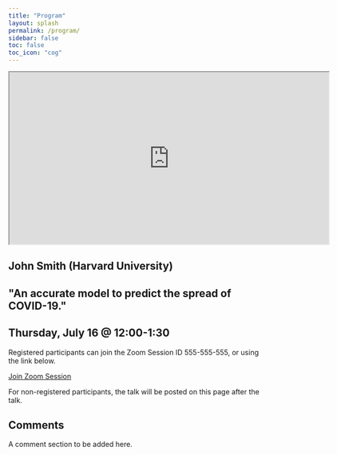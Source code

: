 ```yaml
---
title: "Program"
layout: splash
permalink: /program/
sidebar: false
toc: false
toc_icon: "cog"
---
```


<iframe width="640" height="345" src="https://www.youtube.com/embed/tgbNymZ7vqY">
</iframe>

## John Smith (Harvard University)

## "An accurate model to predict the spread of COVID-19."

## Thursday, July 16 @ 12:00-1:30

Registered participants can join the Zoom Session ID 555-555-555, or using the link below.

<a href="https://www.zoom.us" target="_blank" class="btn btn-lg btn--primary">Join Zoom Session</a>

For non-registered participants, the talk will be posted on this page after the talk.

## Comments

A comment section to be added here.
